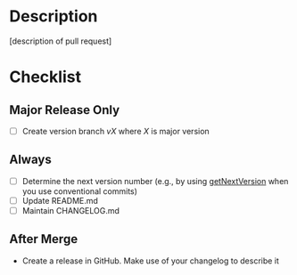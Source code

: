# Description

[description of pull request]

# Checklist

## Major Release Only

* [ ] Create version branch *vX* where *X* is major version

## Always

* [ ] Determine the next version number (e.g., by using [getNextVersion](https://github.com/thenativeweb/get-next-version) when you use conventional commits)
* [ ] Update README.md
* [ ] Maintain CHANGELOG.md

## After Merge

* Create a release in GitHub. Make use of your changelog to describe it
